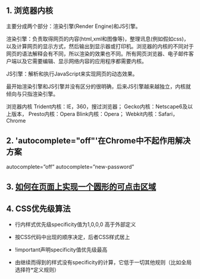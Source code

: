 ## 1. 浏览器内核

主要分成两个部分：渲染引擎(Render Engine)和JS引擎。

渲染引擎：负责取得网页的内容(html,xml和图像等)，整理讯息(例如假如css)，以及计算网页的显示方式，然后输出到显示器或打印机。浏览器的内核的不同对于网页的语法解释会有不同，所以渲染的效果也不同。所有网页浏览器、电子邮件客户端以及它需要编辑、显示网络内容的应用程序都需要内核。

JS引擎：解析和执行JavaScript来实现网页的动态效果。

最开始渲染引擎和JS引擎并没有区分的很明确，后来JS引擎越来越独立，内核就倾向与只指渲染引擎。

浏览器内核
Trident内核：IE，360，搜过浏览器；
Gecko内核：Netscape6及以上版本，
Presto内核：Opera
Blink内核：Opera；
Webkit内核：Safari，Chrome

## 2. 'autocomplete="off"'在Chrome中不起作用解决方案
autocomplete=”off” 
autocomplete=”new-password”

## 3. [如何在页面上实现一个圆形的可点击区域](https://www.cnblogs.com/guorange/p/7155164.html)

## 4. CSS优先级算法
* 行内样式优先级specificity值为1,0,0,0 高于外部定义
  
* 按CSS代码中出现的顺序决定，后者CSS样式居上

* !important声明specificity值优先级最高

* 由继续而得到的样式没有specificity的计算，它低于一切其他规则（比如全局选择符*定义规则）
